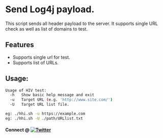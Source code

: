 # Send Log4j payload.

This script sends all header payload to the server.
It supports single URL check as well as list of domains to test.

## Features

- Supports single url for test.
- Supports list of URLs.

## Usage:
```sh
Usage of HIV test:
  -h   Show basic help message and exit
  -u   Target URL (e.g. 'http://www.site.com/')
  -U   Target URL list file.

eg: ./hhi.sh -u https://example.com
eg: ./hhi.sh -U ./path/URLlist.txt
```


#### Connect @ [![Twitter](https://img.shields.io/badge/-abhiunix-1DA1F2?style=flat-square&logo=Twitter&logoColor=white&link=https://twitter.com/abhiunix/)](https://twitter.com/abhiunix/)